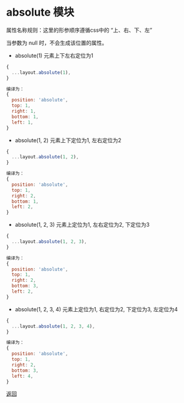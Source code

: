 # absolute 模块

属性名称规则：这里的形参顺序遵循css中的 “上、右、下、左”

当参数为 null 时，不会生成该位置的属性。

* absolute(1) 元素上下左右定位为1

```javascript 
{
  ...layout.absolute(1),
}

编译为：
{
  position: 'absolute',
  top: 1,
  right: 1,
  bottom: 1,
  left: 1,
}
```

* absolute(1, 2) 元素上下定位为1, 左右定位为2

```javascript 
{
  ...layout.absolute(1, 2),
}

编译为：
{
  position: 'absolute',
  top: 1,
  right: 2,
  bottom: 1,
  left: 2,
}
```

* absolute(1, 2, 3) 元素上定位为1, 左右定位为2, 下定位为3

```javascript 
{
  ...layout.absolute(1, 2, 3),
}

编译为：
{
  position: 'absolute',
  top: 1,
  right: 2,
  bottom: 3,
  left: 2,
}
```

* absolute(1, 2, 3, 4) 元素上定位为1, 右定位为2, 下定位为3, 左定位为4

```javascript 
{
  ...layout.absolute(1, 2, 3, 4),
}

编译为：
{
  position: 'absolute',
  top: 1,
  right: 2,
  bottom: 3,
  left: 4,
}
```

[返回](../README.md)